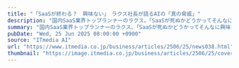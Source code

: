 ```yaml
---
title: "「SaaSが終わる？　興味ない」　ラクス社長が語るAIの「真の脅威」"
description: "国内SaaS業界トップランナーのラクス。「SaaSが死ぬかどうかってそんなに興味ない」と明かす中村崇則社長が、本当に恐れているものとは何なのか。業界トップが明かすAI時代の生存戦略を聞いた。"
summary: "国内SaaS業界トップランナーのラクス。「SaaSが死ぬかどうかってそんなに興味ない」と明かす中村崇則社長が、本当に恐れているものとは何なのか。業界トップが明かすAI時代の生存戦略を聞いた。"
pubDate: "Wed, 25 Jun 2025 08:00:00 +0900"
source: "ITmedia AI"
url: "https://www.itmedia.co.jp/business/articles/2506/25/news038.html"
thumbnail: "https://image.itmedia.co.jp/business/articles/2506/25/cover_news038.jpg"
---
```


